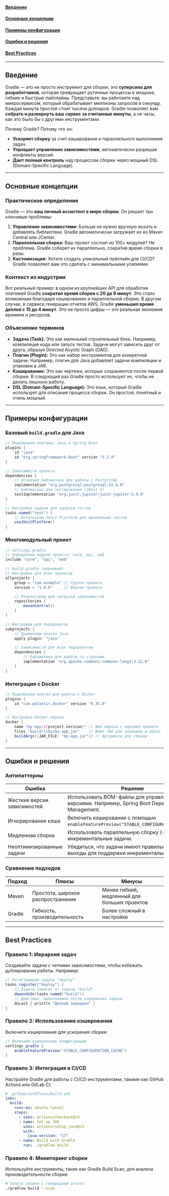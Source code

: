 #### [Введение](#Введение-1)
#### [Основные концепции](#Основные-концепции-1)
#### [Примеры конфигурации](#Примеры-конфигурации-1)
#### [Ошибки и решения](#Ошибки-и-решения-1)
#### [Best Practices](#best-practices-1)

---

## Введение
Gradle — это не просто инструмент для сборки, это **суперсила для разработчиков**, которая превращает рутинные процессы в мощные, гибкие и быстрые пайплайны. Представьте: вы работаете над микросервисом, который обрабатывает миллионы запросов в секунду. Каждая минута простоя стоит тысячи долларов. Gradle позволяет вам **собрать и развернуть ваш сервис за считанные минуты**, а не часы, как это было бы с другими инструментами.

Почему Gradle? Потому что он:
- **Ускоряет сборку** за счет кэширования и параллельного выполнения задач.
- **Упрощает управление зависимостями**, автоматически разрешая конфликты версий.
- **Дает полный контроль** над процессом сборки через мощный DSL (Domain-Specific Language).

---

## Основные концепции
### Практическое определение
Gradle — это **ваш личный ассистент в мире сборки**. Он решает три ключевые проблемы:
1. **Управление зависимостями:** Больше не нужно вручную искать и добавлять библиотеки. Gradle автоматически загружает их из Maven Central или JCenter.
2. **Параллельная сборка:** Ваш проект состоит из 100+ модулей? Не проблема. Gradle соберет их параллельно, сократив время сборки в разы.
3. **Кастомизация:** Хотите создать уникальный пайплайн для CI/CD? Gradle позволяет вам это сделать с минимальными усилиями.

### Контекст из индустрии
Вот реальный пример: в одном из крупнейших API для обработки платежей Gradle **сократил время сборки с 20 до 8 минут**. Это стало возможным благодаря кэшированию и параллельной сборке. В другом случае, в сервисе генерации отчетов AWS, Gradle **уменьшил время деплоя с 15 до 4 минут**. Это не просто цифры — это реальная экономия времени и ресурсов.

### Объяснение терминов
- **Задача (Task):** Это как маленький строительный блок. Например, компиляция кода или запуск тестов. Задачи могут зависеть друг от друга, образуя Directed Acyclic Graph (DAG).
- **Плагин (Plugin):** Это как набор инструментов для конкретной задачи. Например, плагин для Java добавляет задачи компиляции и упаковки в JAR.
- **Кэширование:** Это как чертежи, которые сохраняются после первой сборки. В следующий раз Gradle просто использует их, чтобы не делать лишнюю работу.
- **DSL (Domain-Specific Language):** Это язык, который Gradle использует для описания процесса сборки. Он простой, понятный и очень мощный.

---

## Примеры конфигурации
### Базовый `build.gradle` для Java
```groovy
// Подключаем плагины: Java и Spring Boot
plugins {
    id "java"
    id "org.springframework.boot" version "3.2.0"
}

// Зависимости проекта
dependencies {
    // Основная библиотека для работы с PostgreSQL
    implementation "org.postgresql:postgresql:42.6.0"
    // Библиотека для тестирования (JUnit 5)
    testImplementation "org.junit.jupiter:junit-jupiter:5.9.0"
}

// Настройка задачи для запуска тестов
tasks.named("test") {
    // Используем JUnit Platform для выполнения тестов
    useJUnitPlatform()
}
```

### Многомодульный проект
```groovy
// settings.gradle
// Определяем модули проекта: core, api, web
include "core", "api", "web"

// build.gradle (корневой)
// Настройки для всех проектов
allprojects {
    group = "com.example" // Группа проекта
    version = "1.0.0"     // Версия проекта

    // Репозитории для загрузки зависимостей
    repositories {
        mavenCentral()
    }
}

// Настройки для подпроектов
subprojects {
    // Применяем плагин Java
    apply plugin: "java"

    // Зависимости для всех подпроектов
    dependencies {
        // Библиотека для работы со строками
        implementation "org.apache.commons:commons-lang3:3.12.0"
    }
}
```

### Интеграция с Docker
```groovy
// Подключаем плагин для работы с Docker
plugins {
    id "com.palantir.docker" version "0.35.0"
}

// Настройка Docker-образа
docker {
    name "my-app:${project.version}" // Имя образа с версией проекта
    files "build/libs/my-app.jar"    // Файл JAR для упаковки в образ
    buildArgs([JAR_FILE: "my-app.jar"]) // Аргументы для сборки
}
```

---

## Ошибки и решения
### Антипаттерны
| Ошибка | Решение |
|--------|---------|
| Жесткие версии зависимостей | Использовать BOM-файлы для управления версиями. Например, Spring Boot Dependency Management. |
| Игнорирование кэша | Включить кэширование с помощью `enableFeaturePreview("STABLE_CONFIGURATION_CACHE")`. |
| Медленная сборка | Использовать параллельную сборку (`--parallel`) и инкрементальные задачи. |
| Неоптимизированные задачи | Убедиться, что задачи имеют правильные входы и выходы для поддержки инкрементальной сборки. |

### Сравнение подходов
| Подход | Плюсы | Минусы |
|--------|-------|--------|
| Maven  | Простота, широкое распространение | Менее гибкий, медленный для больших проектов |
| Gradle | Гибкость, производительность | Более сложный в настройке |

---

## Best Practices
### Правило 1: Иерархия задач
Создавайте задачи с четкими зависимостями, чтобы избежать дублирования работы. Например:
```gradle
// Регистрируем задачу "deploy"
tasks.register("deploy") {
    // Задача зависит от задачи "build"
    dependsOn(tasks.named("build"))
    // Действие, выполняемое после завершения задачи
    doLast { println "Деплой завершен" }
}
```

### Правило 2: Использование кэширования
Включите кэширование для ускорения сборки:
```gradle
// Включаем кэширование конфигурации
settings.gradle {
    enableFeaturePreview("STABLE_CONFIGURATION_CACHE")
}
```

### Правило 3: Интеграция в CI/CD
Настройте Gradle для работы с CI/CD инструментами, такими как GitHub Actions или GitLab CI:
```yaml
# .github/workflows/build.yml
jobs:
  build:
    runs-on: ubuntu-latest
    steps:
      - uses: actions/checkout@v3
      - name: Set up JDK
        uses: actions/setup-java@v3
        with:
          java-version: "17"
      - name: Build with Gradle
        run: ./gradlew build
```

### Правило 4: Мониторинг сборки
Используйте инструменты, такие как Gradle Build Scan, для анализа производительности сборки:
```bash
# Запуск сборки с генерацией отчета
./gradlew build --scan
```
